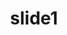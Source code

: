 ---
order: 1
title:  "slide1"
img: "assets/images/slides/14.jpg"
mobile-img: "assets/images/slides/14m.jpg"
href: #""
target: #"_blank" # _blank
---